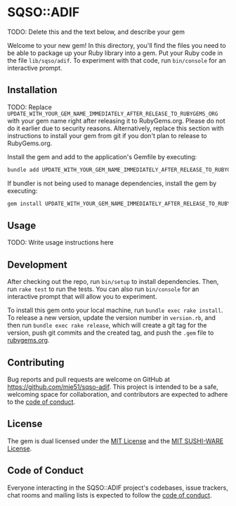 # SQSO::ADIF

TODO: Delete this and the text below, and describe your gem

Welcome to your new gem! In this directory, you'll find the files you need to be able to package up your Ruby library into a gem. Put your Ruby code in the file `lib/sqso/adif`. To experiment with that code, run `bin/console` for an interactive prompt.

## Installation

TODO: Replace `UPDATE_WITH_YOUR_GEM_NAME_IMMEDIATELY_AFTER_RELEASE_TO_RUBYGEMS_ORG` with your gem name right after releasing it to RubyGems.org. Please do not do it earlier due to security reasons. Alternatively, replace this section with instructions to install your gem from git if you don't plan to release to RubyGems.org.

Install the gem and add to the application's Gemfile by executing:

```bash
bundle add UPDATE_WITH_YOUR_GEM_NAME_IMMEDIATELY_AFTER_RELEASE_TO_RUBYGEMS_ORG
```

If bundler is not being used to manage dependencies, install the gem by executing:

```bash
gem install UPDATE_WITH_YOUR_GEM_NAME_IMMEDIATELY_AFTER_RELEASE_TO_RUBYGEMS_ORG
```

## Usage

TODO: Write usage instructions here

## Development

After checking out the repo, run `bin/setup` to install dependencies. Then, run `rake test` to run the tests. You can also run `bin/console` for an interactive prompt that will allow you to experiment.

To install this gem onto your local machine, run `bundle exec rake install`. To release a new version, update the version number in `version.rb`, and then run `bundle exec rake release`, which will create a git tag for the version, push git commits and the created tag, and push the `.gem` file to [rubygems.org](https://rubygems.org).

## Contributing

Bug reports and pull requests are welcome on GitHub at https://github.com/mie51/sqso-adif. This project is intended to be a safe, welcoming space for collaboration, and contributors are expected to adhere to the [code of conduct](https://github.com/mie51/sqso-adif/blob/main/CODE_OF_CONDUCT.md).

## License

The gem is dual licensed under the [MIT License](https://opensource.org/licenses/MIT) and the [MIT SUSHI-WARE License](https://github.com/watasuke102/mit-sushi-ware).

## Code of Conduct

Everyone interacting in the SQSO::ADIF project's codebases, issue trackers, chat rooms and mailing lists is expected to follow the [code of conduct](https://github.com/mie51/sqso-adif/blob/main/CODE_OF_CONDUCT.md).
